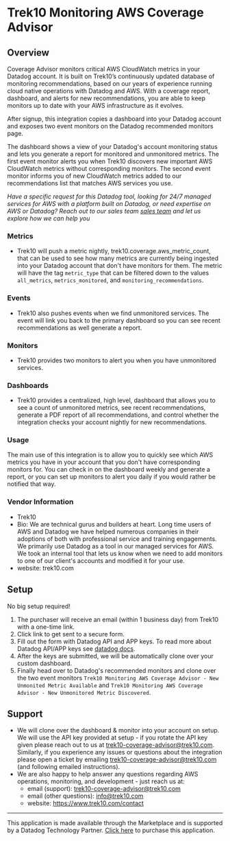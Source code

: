 # Trek10 Monitoring AWS Coverage Advisor

## Overview
Coverage Advisor monitors critical AWS CloudWatch metrics in your Datadog account. It is built on Trek10’s continuously updated database of monitoring recommendations, based on our years of experience running cloud native operations with Datadog and AWS. With a coverage report, dashboard, and alerts for new recommendations, you are able to keep monitors up to date with your AWS infrastructure as it evolves.

After signup, this integration copies a dashboard into your Datadog account and exposes two event monitors on the Datadog recommended monitors page.

The dashboard shows a view of your Datadog's account monitoring status and lets you generate a report for monitored and unmonitored metrics. The first event monitor alerts you when Trek10 discovers new important AWS CloudWatch metrics without corresponding monitors. The second event monitor informs you of new CloudWatch metrics added to our recommendations list that matches AWS services you use.



*Have a specific request for this Datadog tool, looking for 24/7 managed services for AWS with a platform built on Datadog, or need expertise on AWS or Datadog? Reach out to our sales team [sales team](https://trek10.com/contact) and let us explore how we can help you*

### Metrics
* Trek10 will push a metric nightly, trek10.coverage.aws_metric_count, that can be used to see how many metrics are currently being ingested into your Datadog account that don't have monitors for them. The metric will have the tag `metric_type` that can be filtered down to the values `all_metrics`, `metrics_monitored`, and `monitoring_recommendations`. 


### Events
* Trek10 also pushes events when we find unmonitored services. The event will link you back to the primary dashboard so you can see recent recommendations as well generate a report.

   
### Monitors
* Trek10 provides two monitors to alert you when you have unmonitored services.
    
### Dashboards
* Trek10 provides a centralized, high level, dashboard that allows you to see a count of unmonitored metrics, see recent recommendations, generate a PDF report of all recommendations, and control whether the integration checks your account nightly for new recommendations.

### Usage
The main use of this integration is to allow you to quickly see which AWS metrics you have in your account that you don't have corresponding monitors for. You can check in on the dashboard weekly and generate a report, or you can set up monitors to alert you daily if you would rather be notified that way. 

### Vendor Information
* Trek10 
* Bio: We are technical gurus and builders at heart. Long time users of AWS and Datadog we have helped numerous companies in their adoptions of both with professional service and training engagements. We primarily use Datadog as a tool in our managed services for AWS. We took an internal tool that lets us know when we need to add monitors to one of our client's accounts and modified it for your use.
* website: trek10.com

## Setup
No big setup required!
  1. The purchaser will receive an email (within 1 business day) from Trek10 with a one-time link.
  2. Click link to get sent to a secure form.
  3. Fill out the form with Datadog API and APP keys. To read more about Datadog API/APP keys see [datadog docs](https://docs.datadoghq.com/account_management/api-app-keys/). 
  4. After the keys are submitted, we will be automatically clone over your custom dashboard.
  5. Finally head over to Datadog's recommended monitors and clone over the two event monitors `Trek10 Monitoring AWS Coverage Advisor - New Unmonited Metric Available` and `Trek10 Monitoring AWS Coverage Advisor - New Unmonitored Metric Discovered`.



## Support
* We will clone over the dashboard & monitor into your account on setup. We will use the API key provided at setup - if you rotate the API key given please reach out to us at trek10-coverage-advisor@trek10.com. Similarly, if you experience any issues or questions about the integration please open a ticket by emailing trek10-coverage-advisor@trek10.com (and following emailed instructions).
* We are also happy to help answer any questions regarding AWS operations, monitoring, and development - just reach us at:
    * email (support): trek10-coverage-advisor@trek10.com
    * email (other questions): info@trek10.com
    * website: https://www.trek10.com/contact

---
This application is made available through the Marketplace and is supported by a Datadog Technology Partner. [Click here](https://app.datadoghq.com/marketplace/app/trek10-coverage-advisor/pricing) to purchase this application.








